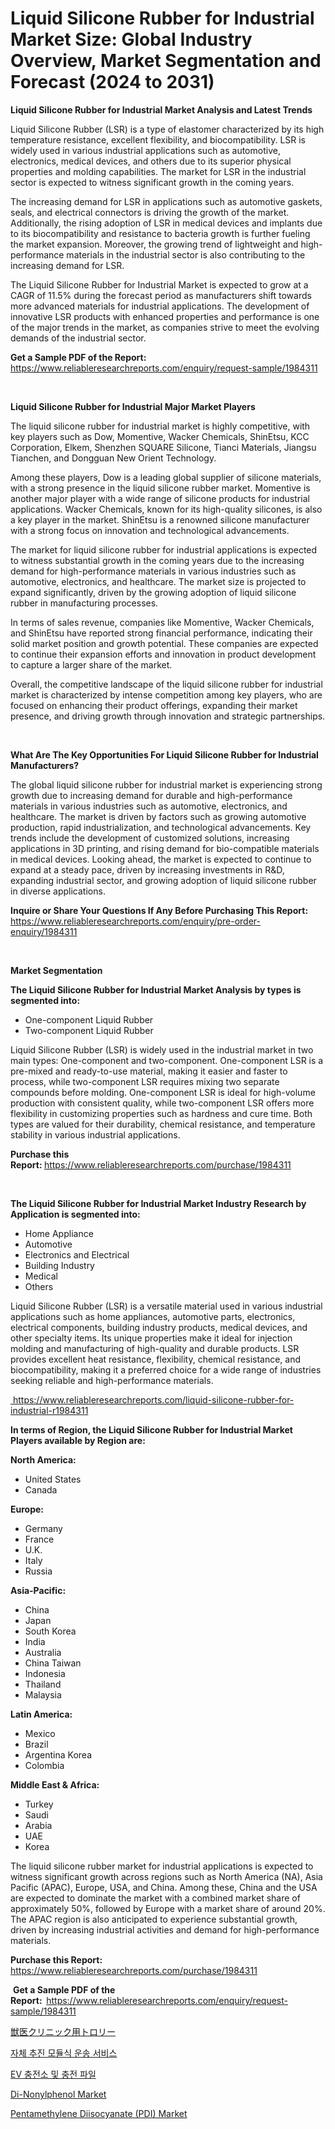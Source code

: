 <p><h1>Liquid Silicone Rubber for Industrial Market Size: Global Industry Overview, Market Segmentation and Forecast (2024 to 2031)</h1></p><p><strong>Liquid Silicone Rubber for Industrial Market Analysis and Latest Trends</strong></p>
<p><p>Liquid Silicone Rubber (LSR) is a type of elastomer characterized by its high temperature resistance, excellent flexibility, and biocompatibility. LSR is widely used in various industrial applications such as automotive, electronics, medical devices, and others due to its superior physical properties and molding capabilities. The market for LSR in the industrial sector is expected to witness significant growth in the coming years.</p><p>The increasing demand for LSR in applications such as automotive gaskets, seals, and electrical connectors is driving the growth of the market. Additionally, the rising adoption of LSR in medical devices and implants due to its biocompatibility and resistance to bacteria growth is further fueling the market expansion. Moreover, the growing trend of lightweight and high-performance materials in the industrial sector is also contributing to the increasing demand for LSR.</p><p>The Liquid Silicone Rubber for Industrial Market is expected to grow at a CAGR of 11.5% during the forecast period as manufacturers shift towards more advanced materials for industrial applications. The development of innovative LSR products with enhanced properties and performance is one of the major trends in the market, as companies strive to meet the evolving demands of the industrial sector.</p></p>
<p><strong>Get a Sample PDF of the Report:&nbsp;</strong> <a href="https://www.reliableresearchreports.com/enquiry/request-sample/1984311">https://www.reliableresearchreports.com/enquiry/request-sample/1984311</a></p>
<p>&nbsp;</p>
<p><strong>Liquid Silicone Rubber for Industrial Major Market Players</strong></p>
<p><p>The liquid silicone rubber for industrial market is highly competitive, with key players such as Dow, Momentive, Wacker Chemicals, ShinEtsu, KCC Corporation, Elkem, Shenzhen SQUARE Silicone, Tianci Materials, Jiangsu Tianchen, and Dongguan New Orient Technology. </p><p>Among these players, Dow is a leading global supplier of silicone materials, with a strong presence in the liquid silicone rubber market. Momentive is another major player with a wide range of silicone products for industrial applications. Wacker Chemicals, known for its high-quality silicones, is also a key player in the market. ShinEtsu is a renowned silicone manufacturer with a strong focus on innovation and technological advancements.</p><p>The market for liquid silicone rubber for industrial applications is expected to witness substantial growth in the coming years due to the increasing demand for high-performance materials in various industries such as automotive, electronics, and healthcare. The market size is projected to expand significantly, driven by the growing adoption of liquid silicone rubber in manufacturing processes.</p><p>In terms of sales revenue, companies like Momentive, Wacker Chemicals, and ShinEtsu have reported strong financial performance, indicating their solid market position and growth potential. These companies are expected to continue their expansion efforts and innovation in product development to capture a larger share of the market.</p><p>Overall, the competitive landscape of the liquid silicone rubber for industrial market is characterized by intense competition among key players, who are focused on enhancing their product offerings, expanding their market presence, and driving growth through innovation and strategic partnerships.</p></p>
<p>&nbsp;</p>
<p><strong>What Are The Key Opportunities For Liquid Silicone Rubber for Industrial Manufacturers?</strong></p>
<p><p>The global liquid silicone rubber for industrial market is experiencing strong growth due to increasing demand for durable and high-performance materials in various industries such as automotive, electronics, and healthcare. The market is driven by factors such as growing automotive production, rapid industrialization, and technological advancements. Key trends include the development of customized solutions, increasing applications in 3D printing, and rising demand for bio-compatible materials in medical devices. Looking ahead, the market is expected to continue to expand at a steady pace, driven by increasing investments in R&D, expanding industrial sector, and growing adoption of liquid silicone rubber in diverse applications.</p></p>
<p><strong>Inquire or Share Your Questions If Any Before Purchasing This Report:</strong> <a href="https://www.reliableresearchreports.com/enquiry/pre-order-enquiry/1984311">https://www.reliableresearchreports.com/enquiry/pre-order-enquiry/1984311</a></p>
<p>&nbsp;</p>
<p><strong>Market Segmentation</strong></p>
<p><strong>The Liquid Silicone Rubber for Industrial Market Analysis by types is segmented into:</strong></p>
<p><ul><li>One-component Liquid Rubber</li><li>Two-component Liquid Rubber</li></ul></p>
<p><p>Liquid Silicone Rubber (LSR) is widely used in the industrial market in two main types: One-component and two-component. One-component LSR is a pre-mixed and ready-to-use material, making it easier and faster to process, while two-component LSR requires mixing two separate compounds before molding. One-component LSR is ideal for high-volume production with consistent quality, while two-component LSR offers more flexibility in customizing properties such as hardness and cure time. Both types are valued for their durability, chemical resistance, and temperature stability in various industrial applications.</p></p>
<p><strong>Purchase this Report:&nbsp;</strong><a href="https://www.reliableresearchreports.com/purchase/1984311">https://www.reliableresearchreports.com/purchase/1984311</a></p>
<p>&nbsp;</p>
<p><strong>The Liquid Silicone Rubber for Industrial Market Industry Research by Application is segmented into:</strong></p>
<p><ul><li>Home Appliance</li><li>Automotive</li><li>Electronics and Electrical</li><li>Building Industry</li><li>Medical</li><li>Others</li></ul></p>
<p><p>Liquid Silicone Rubber (LSR) is a versatile material used in various industrial applications such as home appliances, automotive parts, electronics, electrical components, building industry products, medical devices, and other specialty items. Its unique properties make it ideal for injection molding and manufacturing of high-quality and durable products. LSR provides excellent heat resistance, flexibility, chemical resistance, and biocompatibility, making it a preferred choice for a wide range of industries seeking reliable and high-performance materials.</p></p>
<p><a href="https://www.reliableresearchreports.com/liquid-silicone-rubber-for-industrial-r1984311">&nbsp;https://www.reliableresearchreports.com/liquid-silicone-rubber-for-industrial-r1984311</a></p>
<p><strong>In terms of Region, the Liquid Silicone Rubber for Industrial Market Players available by Region are:</strong></p>
<p>
    <p> <strong> North America: </strong>
        <ul>
            <li>United States</li>
            <li>Canada</li>
        </ul>
        </p> 
    <p> <strong> Europe: </strong>
        <ul>
            <li>Germany</li>
            <li>France</li>
            <li>U.K.</li>
            <li>Italy</li>
            <li>Russia</li>
        </ul>
        </p> 
    <p> <strong> Asia-Pacific: </strong>
        <ul>
            <li>China</li>
            <li>Japan</li>
            <li>South Korea</li>
            <li>India</li>
            <li>Australia</li>
            <li>China Taiwan</li>
            <li>Indonesia</li>
            <li>Thailand</li>
            <li>Malaysia</li>
        </ul>
        </p> 
    <p> <strong> Latin America: </strong>
        <ul>
            <li>Mexico</li>
            <li>Brazil</li>
            <li>Argentina Korea</li>
            <li>Colombia</li>
        </ul>
        </p> 
    <p> <strong> Middle East & Africa: </strong>
        <ul>
            <li>Turkey</li>
            <li>Saudi</li>
            <li>Arabia</li>
            <li>UAE</li>
            <li>Korea</li>
        </ul>
    </p>
    </p>
<p><p>The liquid silicone rubber market for industrial applications is expected to witness significant growth across regions such as North America (NA), Asia Pacific (APAC), Europe, USA, and China. Among these, China and the USA are expected to dominate the market with a combined market share of approximately 50%, followed by Europe with a market share of around 20%. The APAC region is also anticipated to experience substantial growth, driven by increasing industrial activities and demand for high-performance materials.</p></p>
<p><strong>Purchase this Report: </strong><a href="https://www.reliableresearchreports.com/purchase/1984311">https://www.reliableresearchreports.com/purchase/1984311</a></p>
<p>&nbsp;<strong>Get a Sample PDF of the Report:&nbsp;&nbsp;</strong><a href="https://www.reliableresearchreports.com/enquiry/request-sample/1984311">https://www.reliableresearchreports.com/enquiry/request-sample/1984311</a></p>
<p><strong></strong></p>
<p><p><a href="https://github.com/ChloeConn27/Market-Research-Report-List-1/blob/main/5379314139349.md">獣医クリニック用トロリー</a></p><p><a href="https://github.com/RickyMetzDVM/Market-Research-Report-List-1/blob/main/7357271145666.md">자체 추진 모듈식 운송 서비스</a></p><p><a href="https://github.com/naiemislamrayan2/Market-Research-Report-List-1/blob/main/7446963145667.md">EV 충전소 및 충전 파일</a></p><p><a href="https://github.com/kosella/Market-Research-Report-List-3/blob/main/di-nonylphenol-market.md">Di-Nonylphenol Market</a></p><p><a href="https://github.com/nathandecarvalho/Market-Research-Report-List-3/blob/main/pentamethylene-diisocyanate-pdi-market.md">Pentamethylene Diisocyanate (PDI) Market</a></p></p>